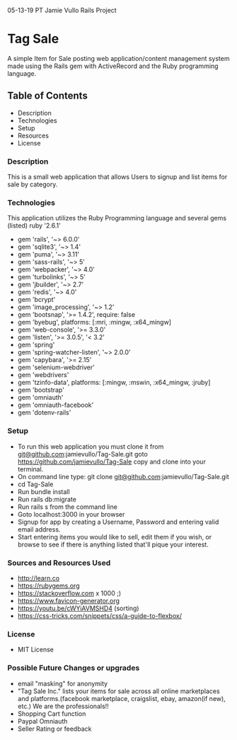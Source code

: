 05-13-19 PT Jamie Vullo Rails Project

# Tag Sale
A simple Item for Sale posting web application/content management system made using the Rails gem with ActiveRecord and the Ruby programming language. 

## Table of Contents
* Description
* Technologies
* Setup
* Resources
* License

### Description
This is a small web application that allows Users to signup and list items for sale by category. 

### Technologies
This application utilizes the Ruby Programming language and several gems (listed)
ruby '2.6.1'
* gem 'rails', '~> 6.0.0'
* gem 'sqlite3', '~> 1.4'
* gem 'puma', '~> 3.11'
* gem 'sass-rails', '~> 5'
* gem 'webpacker', '~> 4.0'
* gem 'turbolinks', '~> 5'
* gem 'jbuilder', '~> 2.7'
* gem 'redis', '~> 4.0'
* gem 'bcrypt'
* gem 'image_processing', '~> 1.2'
* gem 'bootsnap', '>= 1.4.2', require: false
* gem 'byebug', platforms: [:mri, :mingw, :x64_mingw]
* gem 'web-console', '>= 3.3.0'
* gem 'listen', '>= 3.0.5', '< 3.2'
* gem 'spring'
* gem 'spring-watcher-listen', '~> 2.0.0'
* gem 'capybara', '>= 2.15'
* gem 'selenium-webdriver'
* gem 'webdrivers'
* gem 'tzinfo-data', platforms: [:mingw, :mswin, :x64_mingw, :jruby]
* gem 'bootstrap'
* gem 'omniauth'
* gem 'omniauth-facebook'
* gem 'dotenv-rails'

### Setup
* To run this web application you must clone it from git@github.com:jamievullo/Tag-Sale.git goto https://github.com/jamievullo/Tag-Sale copy and clone into your terminal.
* On command line type: git clone git@github.com:jamievullo/Tag-Sale.git
* cd Tag-Sale
* Run bundle install
* Run rails db:migrate
* Run rails s from the command line
* Goto localhost:3000 in your browser
* Signup for app by creating a Username, Password and entering valid email address.
* Start entering items you would like to sell, edit them if you wish, or browse to see if there   is anything listed that'll pique your interest. 

### Sources and Resources Used
* http://learn.co
* https://rubygems.org
* https://stackoverflow.com x 1000 ;)
* https://www.favicon-generator.org
* https://youtu.be/cWYiAVMSHD4  (sorting)
* https://css-tricks.com/snippets/css/a-guide-to-flexbox/

### License
* MIT License

### Possible Future Changes or upgrades
* email "masking" for anonymity
* "Tag Sale Inc." lists your items for sale across all online marketplaces and              platforms.(facebook marketplace,  craigslist, ebay, amazon(if new), etc.) We 
   are the professionals!!
* Shopping Cart function
* Paypal Omniauth
* Seller Rating or feedback
